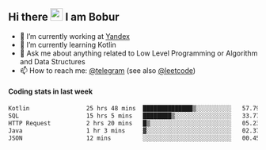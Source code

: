 ## Hi there <img src="https://media.giphy.com/media/hvRJCLFzcasrR4ia7z/giphy.gif" width="25px" height="25px"> I am Bobur

- 💼 I’m currently working at [Yandex](https://yandex.ru/)
- 🌱 I’m currently learning Kotlin
- 💬 Ask me about anything related to Low Level Programming or Algorithm and Data Structures
- 📫 How to reach me: [@telegram](https://t.me/octoant) (see also [@leetcode](https://leetcode.com/octoant/))    

#### Coding stats in last week

<!--START_SECTION:waka-->

```txt
Kotlin                25 hrs 48 mins  ██████████████▒░░░░░░░░░░   57.79 %
SQL                   15 hrs 5 mins   ████████▒░░░░░░░░░░░░░░░░   33.77 %
HTTP Request          2 hrs 20 mins   █▒░░░░░░░░░░░░░░░░░░░░░░░   05.23 %
Java                  1 hr 3 mins     ▓░░░░░░░░░░░░░░░░░░░░░░░░   02.37 %
JSON                  12 mins         ░░░░░░░░░░░░░░░░░░░░░░░░░   00.45 %
```

<!--END_SECTION:waka-->
